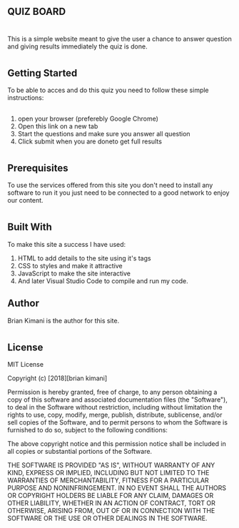 ## QUIZ BOARD

#

This is a simple website meant to give the user a chance to answer question and giving results immediately the quiz is done.

#

## Getting Started

To be able to acces and do this quiz you need to follow these simple instructions:

##

1. open your browser (preferebly Google Chrome)
2. Open this link on a new tab
3. Start the questions and make sure you answer all question
4. Click submit when you are doneto get full results

#

## Prerequisites

To use the services offered from this site you don't need to install any software to run it you just need to be connected to a good network to enjoy our content.

#

## Built With

To make this site a success I have used:

1. HTML to add details to the site using it's tags
2. CSS to styles and make it attractive
3. JavaScript to make the site interactive
4. And later Visual Studio Code to compile and run my code.

## Author

Brian Kimani is the author for this site.

#

## License

MIT License

Copyright (c) [2018][brian kimani]

Permission is hereby granted, free of charge, to any person obtaining a copy
of this software and associated documentation files (the "Software"), to deal
in the Software without restriction, including without limitation the rights
to use, copy, modify, merge, publish, distribute, sublicense, and/or sell
copies of the Software, and to permit persons to whom the Software is
furnished to do so, subject to the following conditions:

The above copyright notice and this permission notice shall be included in all
copies or substantial portions of the Software.

THE SOFTWARE IS PROVIDED "AS IS", WITHOUT WARRANTY OF ANY KIND, EXPRESS OR
IMPLIED, INCLUDING BUT NOT LIMITED TO THE WARRANTIES OF MERCHANTABILITY,
FITNESS FOR A PARTICULAR PURPOSE AND NONINFRINGEMENT. IN NO EVENT SHALL THE
AUTHORS OR COPYRIGHT HOLDERS BE LIABLE FOR ANY CLAIM, DAMAGES OR OTHER
LIABILITY, WHETHER IN AN ACTION OF CONTRACT, TORT OR OTHERWISE, ARISING FROM,
OUT OF OR IN CONNECTION WITH THE SOFTWARE OR THE USE OR OTHER DEALINGS IN THE
SOFTWARE.
